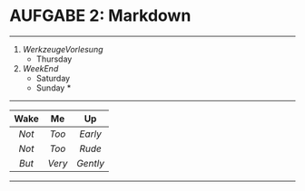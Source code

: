 # **AUFGABE 2: Markdown**
---------------------
1. *WerkzeugeVorlesung*
   * Thursday
2. *WeekEnd*
   * Saturday
   * Sunday *
---------------------   
| **Wake** | **Me** | **Up** |
|:----:|:--:|:--:|
| *Not* | *Too* | *Early* |
| *Not* | *Too* | *Rude* |
| *But* | *Very* | *Gently* |
---------------------

